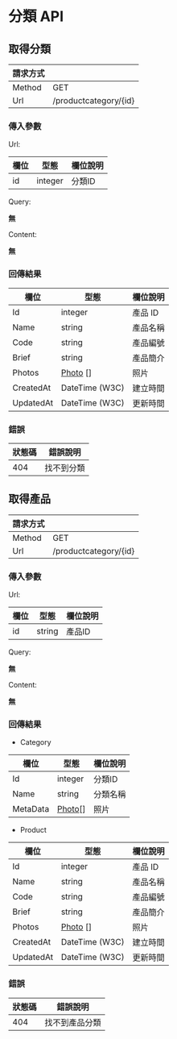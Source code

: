 # 分類 API

## 取得分類

|請求方式||
|--------|-----|
| Method | GET |
| Url    | /productcategory/{id} |

### 傳入參數

Url:

| 欄位  | 型態 | 欄位說明 |
|-------|------| -------- |
| id  |integer| 分類ID |


Query:

**無**

Content:

**無**

### 回傳結果
| 欄位  | 型態 | 欄位說明 |
|-------|------|----------|
| Id | integer | 產品 ID |
| Name | string | 產品名稱 |
| Code | string | 產品編號 |
| Brief | string | 產品簡介 |
| Photos | [Photo](Photo.md) [] | 照片 |
| CreatedAt | DateTime (W3C) | 建立時間 |
| UpdatedAt | DateTime (W3C) | 更新時間 |

### 錯誤
| 狀態碼  | 錯誤說明 |
|---------|----------|
|404| 找不到分類 |



## 取得產品

|請求方式||
|--------|-----|
| Method | GET |
| Url    | /productcategory/{id} |

### 傳入參數

Url:

| 欄位  | 型態 | 欄位說明 |
|-------|------|--------- |
| id  | string | 產品ID |


Query:

**無**

Content:

**無**

### 回傳結果
+ Category

|欄位|型態|欄位說明|
|----|----|--------|
| Id | integer | 分類ID |
| Name | string | 分類名稱 |
| MetaData | [Photo](Photo.md)[] | 照片 |

+ Product

| 欄位  | 型態 | 欄位說明 |
|-------|------|----------|
| Id | integer | 產品 ID |
| Name | string | 產品名稱 |
| Code | string | 產品編號 |
| Brief | string | 產品簡介 |
| Photos | [Photo](Photo.md) [] | 照片 |
| CreatedAt | DateTime (W3C) | 建立時間 |
| UpdatedAt | DateTime (W3C) | 更新時間 |

### 錯誤
| 狀態碼  | 錯誤說明 |
|---------|----------|
|404| 找不到產品分類 |
